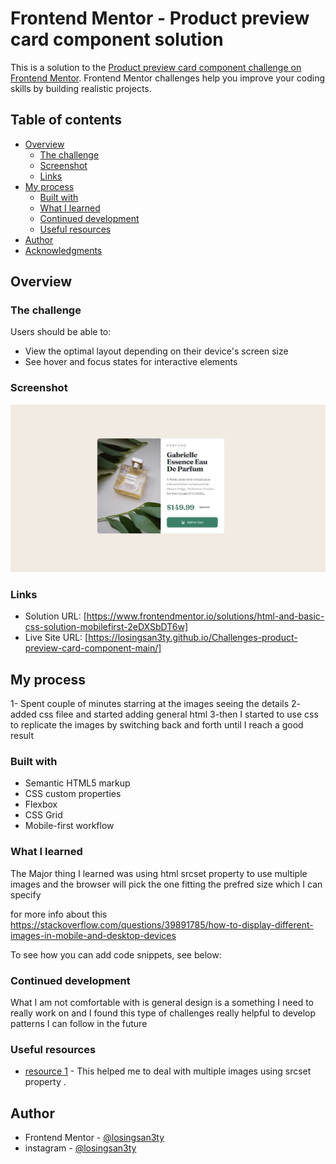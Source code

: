 # Frontend Mentor - Product preview card component solution

This is a solution to the [Product preview card component challenge on Frontend Mentor](https://www.frontendmentor.io/challenges/product-preview-card-component-GO7UmttRfa). Frontend Mentor challenges help you improve your coding skills by building realistic projects.

## Table of contents

- [Overview](#overview)
  - [The challenge](#the-challenge)
  - [Screenshot](#screenshot)
  - [Links](#links)
- [My process](#my-process)
  - [Built with](#built-with)
  - [What I learned](#what-i-learned)
  - [Continued development](#continued-development)
  - [Useful resources](#useful-resources)
- [Author](#author)
- [Acknowledgments](#acknowledgments)

## Overview

### The challenge

Users should be able to:

- View the optimal layout depending on their device's screen size
- See hover and focus states for interactive elements

### Screenshot

![](./images//DesktopLayout.JPG)

### Links

- Solution URL: [https://www.frontendmentor.io/solutions/html-and-basic-css-solution-mobilefirst-2eDXSbDT6w]
- Live Site URL: [https://losingsan3ty.github.io/Challenges-product-preview-card-component-main/]

## My process

1- Spent couple of minutes starring at the images seeing the details
2- added css filee and started adding general html
3-then I started to use css to replicate the images by switching back and forth until I reach a good result

### Built with

- Semantic HTML5 markup
- CSS custom properties
- Flexbox
- CSS Grid
- Mobile-first workflow

### What I learned

The Major thing I learned was using html srcset property to use multiple images and the browser will pick the one fitting the prefred size which I can specify

for more info about this https://stackoverflow.com/questions/39891785/how-to-display-different-images-in-mobile-and-desktop-devices

To see how you can add code snippets, see below:

### Continued development

What I am not comfortable with is general design is a something I need to really work on and I found this type of challenges really helpful to develop patterns I can follow in the future

### Useful resources

- [resource 1](https://stackoverflow.com/questions/39891785/how-to-display-different-images-in-mobile-and-desktop-devices) - This helped me to deal with multiple images using srcset property .

## Author

- Frontend Mentor - [@losingsan3ty](https://www.frontendmentor.io/profile/losingsan3ty)
- instagram - [@losingsan3ty
  ](https://www.instagram.com/losingsan3ty/)
